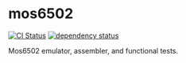 # mos6502

[![CI Status](https://gitlab.com/stevebob/mos6502/badges/main/pipeline.svg)](https://gitlab.com/stevebob/mos6502/pipelines)
[![dependency status](https://deps.rs/repo/gitlab/stevebob/mos6502/status.svg)](https://deps.rs/repo/gitlab/stevebob/mos6502)

Mos6502 emulator, assembler, and functional tests.
